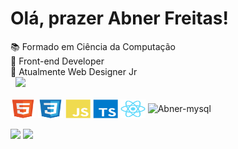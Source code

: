 # Olá, prazer Abner Freitas!

<div>
📚 Formado em Ciência da Computação<br>
🎯 Front-end Developer<br>
💼 Atualmente Web Designer Jr
</div>
&nbsp;
<img height="180em" src="https://github-readme-stats.vercel.app/api/top-langs/?username=abnerfrs&layout=compact&langs_count=10&theme=tokyonight"/>


<div style="display: inline_block"><br>
  <img align="center" alt="Abner-HTML" height="30" width="40" src="https://raw.githubusercontent.com/devicons/devicon/master/icons/html5/html5-original.svg">
  <img align="center" alt="Abner-CSS" height="30" width="40" src="https://raw.githubusercontent.com/devicons/devicon/master/icons/css3/css3-original.svg">
  <img align="center" alt="Abner-Js" height="30" width="40" src="https://raw.githubusercontent.com/devicons/devicon/master/icons/javascript/javascript-plain.svg">
  <img align="center" alt="Abner-Ts" height="30" width="40" src="https://raw.githubusercontent.com/devicons/devicon/master/icons/typescript/typescript-plain.svg">
  <img align="center" alt="Abner-React" height="30" width="40" src="https://raw.githubusercontent.com/devicons/devicon/master/icons/react/react-original.svg">
  <img align="center" alt="Abner-mysql" height="60" width="60" src="https://cdn.jsdelivr.net/gh/devicons/devicon/icons/mysql/mysql-original-wordmark.svg" /> 
 </div>
&nbsp;

<div>
   <a href="https://www.linkedin.com/in/abner-freitas-b1281a1a1/?lipi=urn%3Ali%3Apage%3Ad_flagship3_feed%3BfVY3EAwdRHKh6LnPKBUqvg%3D%3D" target="_blank" class="ticks"><img src="https://img.shields.io/badge/-LinkedIn-%230077B5?style=for-the-badge&logo=linkedin&logoColor=white" target="_blank"></a> 
  <a href = "mailto:freitasabner12@gmail.com"><img src="https://img.shields.io/badge/-Gmail-%23333?style=for-the-badge&logo=gmail&logoColor=white" target="_blank"></a>
 </div>
